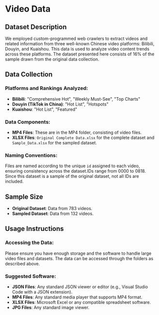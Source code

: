 # Video Data

## Dataset Description
We employed custom-programmed web crawlers to extract videos and related information from three well-known Chinese video platforms: Bilibili, Douyin, and Kuaishou. This data is used to analyze video content trends across these platforms. The dataset presented here consists of 16% of the sample drawn from the original data collection.

## Data Collection

### Platforms and Rankings Analyzed:
- **Bilibili**: "Comprehensive Hot", "Weekly Must-See", "Top Charts"
- **Douyin (TikTok in China)**: "Hot List", "Hotspots"
- **Kuaishou**: "Hot List", "Featured"

### Data Components:
- **MP4 Files**: These are in the MP4 folder, consisting of video files.
- **XLSX Files**: `Original Complete Data.xlsx` for the complete dataset and `Sample_Data.xlsx` for the sampled dataset.

### Naming Conventions:
Files are named according to the unique `id` assigned to each video, ensuring consistency across the dataset.IDs range from 0000 to 0818. Since this dataset is a sample of the original dataset, not all IDs are included.

## Sample Size
- **Original Dataset**: Data from 783 videos.
- **Sampled Dataset**: Data from 132 videos.

## Usage Instructions

### Accessing the Data:
Please ensure you have enough storage and the software to handle large video files and datasets. The data can be accessed through the folders as described above.

### Suggested Software:
- **JSON Files**: Any standard JSON viewer or editor (e.g., Visual Studio Code with a JSON extension).
- **MP4 Files**: Any standard media player that supports MP4 format.
- **XLSX Files**: Microsoft Excel or any compatible spreadsheet software.
- **JPG Files**: Any standard image viewer.